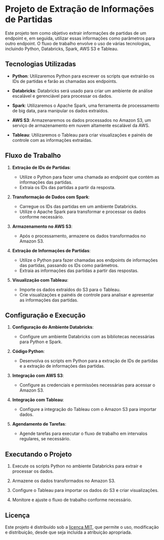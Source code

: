 # Projeto de Extração de Informações de Partidas

Este projeto tem como objetivo extrair informações de partidas de um endpoint e, em seguida, utilizar essas informações como parâmetros para outro endpoint. O fluxo de trabalho envolve o uso de várias tecnologias, incluindo Python, Databricks, Spark, AWS S3 e Tableau.

## Tecnologias Utilizadas

- **Python**: Utilizaremos Python para escrever os scripts que extrairão os IDs de partidas e farão as chamadas aos endpoints.

- **Databricks**: Databricks será usado para criar um ambiente de análise escalável e gerenciável para processar os dados.

- **Spark**: Utilizaremos o Apache Spark, uma ferramenta de processamento de big data, para manipular os dados extraídos.

- **AWS S3**: Armazenaremos os dados processados no Amazon S3, um serviço de armazenamento em nuvem altamente escalável da AWS.

- **Tableau**: Utilizaremos o Tableau para criar visualizações e painéis de controle com as informações extraídas.

## Fluxo de Trabalho

1. **Extração de IDs de Partidas**:
   - Utilize o Python para fazer uma chamada ao endpoint que contém as informações das partidas.
   - Extraia os IDs das partidas a partir da resposta.

2. **Transformação de Dados com Spark**:
   - Carregue os IDs das partidas em um ambiente Databricks.
   - Utilize o Apache Spark para transformar e processar os dados conforme necessário.

3. **Armazenamento no AWS S3**:
   - Após o processamento, armazene os dados transformados no Amazon S3.

4. **Extração de Informações de Partidas**:
   - Utilize o Python para fazer chamadas aos endpoints de informações das partidas, passando os IDs como parâmetros.
   - Extraia as informações das partidas a partir das respostas.

5. **Visualização com Tableau**:
   - Importe os dados extraídos do S3 para o Tableau.
   - Crie visualizações e painéis de controle para analisar e apresentar as informações das partidas.

## Configuração e Execução

1. **Configuração do Ambiente Databricks**:
   - Configure um ambiente Databricks com as bibliotecas necessárias para Python e Spark.

2. **Código Python**:
   - Desenvolva os scripts em Python para a extração de IDs de partidas e a extração de informações das partidas.

3. **Integração com AWS S3**:
   - Configure as credenciais e permissões necessárias para acessar o Amazon S3.

4. **Integração com Tableau**:
   - Configure a integração do Tableau com o Amazon S3 para importar dados.

5. **Agendamento de Tarefas**:
   - Agende tarefas para executar o fluxo de trabalho em intervalos regulares, se necessário.

## Executando o Projeto

1. Execute os scripts Python no ambiente Databricks para extrair e processar os dados.

2. Armazene os dados transformados no Amazon S3.

3. Configure o Tableau para importar os dados do S3 e criar visualizações.

4. Monitore e ajuste o fluxo de trabalho conforme necessário.

## Licença

Este projeto é distribuído sob a [licença MIT](LICENSE), que permite o uso, modificação e distribuição, desde que seja incluída a atribuição apropriada.
